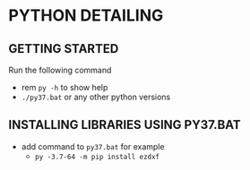# PYTHON DETAILING

## GETTING STARTED

Run the following command

* rem `py -h` to show help
* `./py37.bat` or any other python versions

## INSTALLING LIBRARIES USING PY37.BAT

* add command to `py37.bat` for example
  * `py -3.7-64 -m pip install ezdxf`
